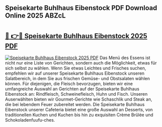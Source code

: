 ## Speisekarte Buhlhaus Eibenstock PDF Download Online 2025 ABZcL

# <h2><a href="http://gce5kh.nevu.top/?p=Speisekarte+Buhlhaus+Eibenstock">🔗 👉🔴 Speisekarte Buhlhaus Eibenstock 2025 PDF</a></h2>

[![Speisekarte Buhlhaus Eibenstock 2025 PDF](https://i.imgur.com/dBaPXMq.png)](http://gce5kh.nevu.top/?p=Speisekarte+Buhlhaus+Eibenstock)
Das Menü des Essens ist nicht nur eine Liste von Gerichten, sondern auch die Möglichkeit, etwas für sich selbst zu wählen. Wenn Sie etwas Leichtes und Frisches suchen, empfehlen wir auf unserer Speisekarte Buhlhaus Eibenstock unseren Salatbereich, in dem Sie aus frischen Gemüse- und Obstsalaten wählen können. Für diejenigen, die Fleisch bevorzugen, bieten wir eine umfangreiche Auswahl an Gerichten auf der Speisekarte Buhlhaus Eibenstock an: Rindfleisch, Schweinefleisch, Huhn und Fisch. Unseren Auserwählten bieten wir Gourmet-Gerichte wie Schaschlik und Steak an, die bei lebendem Feuer zubereitet werden. Die Speisekarte Buhlhaus Eibenstock unserer Cafeteria bietet eine große Auswahl an Desserts, von traditionellen Kuchen und Kuchen bis hin zu exquisiten Crème Brûlée und Schokoladenfuufu-ches.
